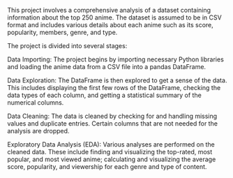 This project involves a comprehensive analysis of a dataset containing information about the top 250 anime. The dataset is assumed to be in CSV format and includes various details about each anime such as its score, popularity, members, genre, and type.

The project is divided into several stages:

Data Importing: The project begins by importing necessary Python libraries and loading the anime data from a CSV file into a pandas DataFrame.

Data Exploration: The DataFrame is then explored to get a sense of the data. This includes displaying the first few rows of the DataFrame, checking the data types of each column, and getting a statistical summary of the numerical columns.

Data Cleaning: The data is cleaned by checking for and handling missing values and duplicate entries. Certain columns that are not needed for the analysis are dropped.

Exploratory Data Analysis (EDA): Various analyses are performed on the cleaned data. These include finding and visualizing the top-rated, most popular, and most viewed anime; calculating and visualizing the average score, popularity, and viewership for each genre and type of content.
